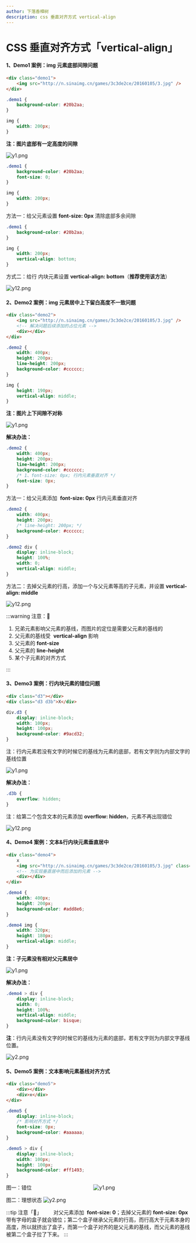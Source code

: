 ```yaml
---
author: 下落香樟树
description: css 垂直对齐方式 vertical-align
---
```


# CSS 垂直对齐方式「vertical-align」

#### 1、Demo1 案例：img 元素底部间隙问题

```html title="页面元素"
<div class="demo1">
	<img src="http://n.sinaimg.cn/games/3c3de2ce/20160105/3.jpg" />
</div>
```

```css title="样式代码"
.demo1 {
	background-color: #20b2aa;
}

img {
	width: 200px;
}
```

**注：图片底部有一定高度的间隙**

![y1.png](./img/4-1.png)

```css title="样式代码"
.demo1 {
	background-color: #20b2aa;
	font-size: 0;
}

img {
	width: 200px;
}
```

方法一：给父元素设置 **font-size: 0px** 清除底部多余间隙

```css title="样式代码"
.demo1 {
	background-color: #20b2aa;
}

img {
	width: 200px;
	vertical-align: bottom;
}
```

方式二：给行 内块元素设置 **vertical-align: bottom**（**推荐使用该方法**）

![y12.png](./img/4-2.png)

#### 2、Demo2 案例：img 元素居中上下留白高度不一致问题

```html title="页面布局"
<div class="demo2">
	<img src="http://n.sinaimg.cn/games/3c3de2ce/20160105/3.jpg" />
	<!-- 解决问题后续添加的占位元素 -->
	<div></div>
</div>
```

```css title="样式代码"
.demo2 {
	width: 400px;
	height: 200px;
	line-height: 200px;
	background-color: #cccccc;
}

img {
	height: 190px;
	vertical-align: middle;
}
```

**注：图片上下间隙不对称**

![y1.png](./img/4-3.png)

**解决办法：**

```css title="样式代码"
.demo2 {
	width: 400px;
	height: 200px;
	line-height: 200px;
	background-color: #cccccc;
	/* 1、font-size: 0px; 行内元素垂直对齐 */
	font-size: 0px;
}
```

方法一：给父元素添加  **font-size: 0px** 行内元素垂直对齐

```css title="样式代码"
.demo2 {
	width: 400px;
	height: 200px;
	/* line-height: 200px; */
	background-color: #cccccc;
}

.demo2 div {
	display: inline-block;
	height: 100%;
	width: 0;
	vertical-align: middle;
}
```

方法二：去掉父元素的行高，添加一个与父元素等高的子元素，并设置 **vertical-align: middle**

![y12.png](./img/4-4.png)

:::warning 注意：👀

1. 兄弟元素影响父元素的基线，而图片的定位是需要父元素的基线的
2. 父元素的基线受  **vertical-align** 影响
3. 父元素的 **font-size**
4. 父元素的 **line-height**
5. 某个子元素的对齐方式

:::

#### 3、Demo3 案例：行内块元素的错位问题

```html title="页面代码"
<div class="d3"></div>
<div class="d3 d3b">X</div>
```

```css title="样式代码"
div.d3 {
	display: inline-block;
	width: 100px;
	height: 100px;
	background-color: #9acd32;
}
```

注：行内元素若没有文字的时候它的基线为元素的底部，若有文字则为内部文字的基线位置

![y1.png](./img/4-5.png)

**解决办法：**

```css title="样式代码"
.d3b {
	overflow: hidden;
}
```

注：给第二个包含文本的元素添加 **overflow: hidden**，元素不再出现错位

![y12.png](./img/4-6.png)

#### 4、Demo4 案例：文本&行内块元素垂直居中

```html title="页面代码"
<div class="demo4">
	x
	<img src="http://n.sinaimg.cn/games/3c3de2ce/20160105/3.jpg" class="img" />
	<!-- 为实现垂直居中而后添加的元素 -->
	<div></div>
</div>
```

```css title="样式代码"
.demo4 {
	width: 400px;
	height: 200px;
	background-color: #add8e6;
}

.demo4 img {
	width: 320px;
	height: 180px;
	vertical-align: middle;
}
```

**注：子元素没有相对父元素居中**

![y1.png](./img/4-7.png)

**解决办法：**

```css title="样式代码"
.demo4 > div {
	display: inline-block;
	width: 0;
	height: 100%;
	vertical-align: middle;
	background-color: bisque;
}
```

**注**：行内元素没有文字的时候它的基线为元素的底部，若有文字则为内部文字基线位置。

![y2.png](./img/4-8.png)

#### 5、Demo5 案例：文本影响元素基线对齐方式

```html title="页面布局"
<div class="demo5">
	<div></div>
	<div>x</div>
</div>
```

```css title="样式代码"
.demo5 {
	display: inline-block;
	/* 影响对齐方式 */
	font-size: 0px;
	background-color: #aaaaaa;
}

.demo5 > div {
	display: inline-block;
	width: 100px;
	height: 100px;
	background-color: #ff1493;
}
```

图一：错位                                          
![y1.png](./img/4-9.png)

图二：理想状态
![y2.png](./img/4-10.png)

:::tip 注意「👀」
&emsp;&emsp;对父元素添加  **font-size: 0**；去掉父元素的 **font-size: 0px** 带有字母的盒子就会错位；第二个盒子继承父元素的行高，而行高大于元素本身的高度，所以就挤出了盒子，而第一个盒子对齐的是父元素的基线，而父元素的基线被第二个盒子拉了下来。
:::
